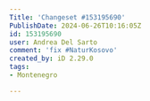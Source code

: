 ```yaml
---
Title: 'Changeset #153195690'
PublishDate: 2024-06-26T10:16:05Z
id: 153195690
user: Andrea Del Sarto
comment: 'fix #NaturKosovo'
created_by: iD 2.29.0
tags:
- Montenegro

---
```

